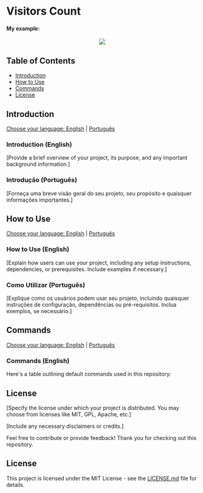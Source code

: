# Visitors Count

#### My example:

<div align="center">
    <p align="center">
        
![](https://visitors-counter-production.up.railway.app/gustavoSutil?background_color=00000000&text_color=a7adc6&size=23&text=Visitors_Count_:_)
    </p>
</div>

## Table of Contents
- [Introduction](#introduction)
- [How to Use](#how-to-use)
- [Commands](#commands)
- [License](#license)


## Introduction
[Choose your language: English](#introduction-english) | [Português](#introdução-português)

### Introduction (English)
[Provide a brief overview of your project, its purpose, and any important background information.]

### Introdução (Português)
[Forneça uma breve visão geral do seu projeto, seu propósito e quaisquer informações importantes.]

## How to Use
[Choose your language: English](#how-to-use-english) | [Português](#como-utilizar-português)

### How to Use (English)
[Explain how users can use your project, including any setup instructions, dependencies, or prerequisites. Include examples if necessary.]

### Como Utilizar (Português)
[Explique como os usuários podem usar seu projeto, incluindo quaisquer instruções de configuração, dependências ou pré-requisitos. Inclua exemplos, se necessário.]

## Commands
[Choose your language: English](#commands-english) | [Português](#comandos-português)

### Commands (English)
Here's a table outlining default commands used in this repository:





## License
[Specify the license under which your project is distributed. You may choose from licenses like MIT, GPL, Apache, etc.]

[Include any necessary disclaimers or credits.]

Feel free to contribute or provide feedback! Thank you for checking out this repository.


## License

This project is licensed under the MIT License - see the [LICENSE.md](LICENSE.md) file for details.
